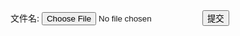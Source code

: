 <form >
<lable for="file_id">文件名:</lable>
<input type="file" name="file" id="file_id">
<input type="submit" value="提交">
</form>